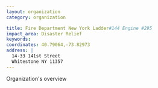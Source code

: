 ```yaml
---
layout: organization
category: organization

title: Fire Department New York Ladder#144 Engine #295
impact_area: Disaster Relief
keywords: 
coordinates: 40.79064,-73.82973
address: |
  14-33 141st Street
  Whitestone NY 11357
---
```

Organization's overview
